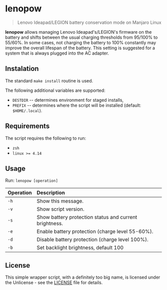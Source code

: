 # lenopow

>Lenovo Ideapad/LEGION battery conservation mode on Manjaro Linux

**lenopow** allows managing Lenovo Ideapad's/LEGION's firmware on the battery
and shifts between the usual charging thresholds from 95/100% to 55/60%.
In some cases, not charging the battery to 100% constantly may improve
the overall lifespan of the battery. This setting is suggested for a system
that is always plugged into the AC adapter.


## Instalation

The standard `make install` routine is used.

The following additional variables are supported:
- `DESTDIR` -- determines environment for staged installs,
- `PREFIX`  -- determines where the script will be installed (default: `$HOME/.local`).


## Requirements

The script requires the following to run:
- `zsh`
- `linux >= 4.14`


## Usage

Run: `lenopow [operation]`

| Operation                       | Description                                              |
| :------------------------------ | :------------------------------------------------------- |
| `-h`                            | Show this message.                                       |
| `-v`                            | Show script version.                                     |
| `-s`                            | Show battery protection status and current brightness.   |
| `-e`                            | Enable battery protection (charge level 55-60%).         |
| `-d`                            | Disable battery protection (charge level 100%).          |
| `-b` <brightness>               | Set backlight brightness, default 100                    |


## License

This simple wrapper script, with a definitely too big name, is licensed under the Unlicense - see the [LICENSE](LICENSE) file for details.
